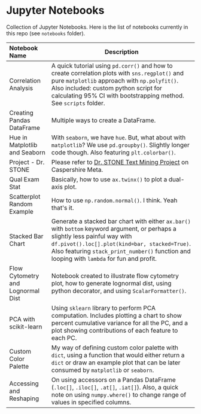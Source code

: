 # Jupyter Notebooks

Collection of Jupyter Notebooks. Here is the list of notebooks currently in this repo (see `notebooks` folder).

| Notebook Name | Description
| :------------ | ------------
| Correlation Analysis | A quick tutorial using `pd.corr()` and how to create correlation plots with `sns.regplot()` and pure `matplotlib` approach with `np.polyfit()`. Also included: custom python script for calculating 95% CI with bootstrapping method. See `scripts` folder.
| Creating Pandas DataFrame | Multiple ways to create a DataFrame.
| Hue in Matplotlib and Seaborn | With `seaborn`, we have `hue`. But, what about with `matplotlib`? We use `pd.groupby()`. Slightly longer code though. Also featuring `plt.colorbar()`.
| Project - Dr. STONE | Please refer to [Dr. STONE Text Mining Project](https://meta.caspershire.net/dr-stone-text-mining-project/) on Caspershire Meta.
| Qual Exam Stat | Basically, how to use `ax.twinx()` to plot a dual-axis plot.
| Scatterplot Random Example | How to use `np.random.normal()`. I think. Yeah that's it.
| Stacked Bar Chart | Generate a stacked bar chart with either `ax.bar()` with `bottom` keyword argument, or perhaps a slightly less painful way with `df.pivot().loc[].plot(kind=bar, stacked=True)`. Also featuring `stack_print_number()` function and looping with `lambda` for fun and profit.
| Flow Cytometry and Lognormal Dist | Notebook created to illustrate flow cytometry plot, how to generate lognormal dist, using python decorator, and using `ScalarFormatter()`.
| PCA with scikit-learn | Using `sklearn` library to perform PCA computation. Includes plotting a chart to show percent cumulative variance for all the PC, and a plot showing contributions of each feature to each PC.
| Custom Color Palette | My way of defining custom color palette with `dict`, using a function that would either return a `dict` or draw an example plot that can be later consumed by `matplotlib` or `seaborn`.
| Accessing and Reshaping | On using accessors on a Pandas DataFrame (`.loc[]`, `.iloc[]`, `.at[]`, `.iat[]`). Also, a quick note on using `numpy.where()` to change range of values in specified columns.
